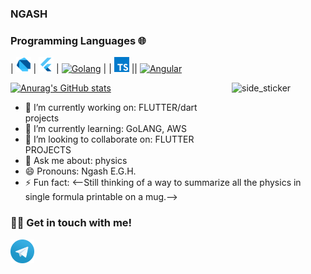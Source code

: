 
<h3>NGASH<h3/>
  
  ### Programming Languages 🌐

| [<img src="https://raw.githubusercontent.com/github/explore/main/topics/dart/dart.png" alt="Dart" width="24">](https://dart.dev/) |  [<img src="https://raw.githubusercontent.com/github/explore/80688e429a7d4ef2fca1e82350fe8e3517d3494d/topics/flutter/flutter.png" alt="Flutter" width="24">](https://flutter.dev/) | [<img src="https://upload.wikimedia.org/wikipedia/commons/0/05/Go_Logo_Blue.svg" alt="Golang" height="24" width="26">](https://go.dev/) | |  [<img src="https://raw.githubusercontent.com/github/explore/80688e429a7d4ef2fca1e82350fe8e3517d3494d/topics/typescript/typescript.png" alt="Typescript" width="24">](https://www.typescriptlang.org/) || [<img src="https://angular.io/assets/images/logos/angular/logo-nav@2x.png" alt="Angular" width="24">](https://angular.io/)
<!-- |---|---|---|---|---|---| -->
  
<img align="right" width=150px height=150px alt="side_sticker" src="https://media.giphy.com/media/TEnXkcsHrP4YedChhA/giphy.gif" />

[![Anurag's GitHub stats](https://github-readme-stats.vercel.app/api?username=Genialngash&count_private=true&theme=dracula&show_icons=true)](https://github.com/anuraghazra/github-readme-stats)

- 🔭 I’m currently working on: FLUTTER/dart projects
- 🌱 I’m currently learning:  GoLANG, AWS
- 👯 I’m looking to collaborate on: FLUTTER PROJECTS
- 💬 Ask me about: physics
- 😄 Pronouns: Ngash E.G.H.
- ⚡ Fun fact: <--Still thinking of a way to summarize all the physics in single formula printable on a mug.-->

<!-- [![Top Langs](https://github-readme-stats.vercel.app/api/top-langs/?username=Genialngash&langs_count=8&layout=compact)](https://github.com/anuraghazra/github-readme-stats) -->


<h3> 🤝🏻 Get in touch with me! </h3>

[<img src="https://raw.githubusercontent.com/github/explore/80688e429a7d4ef2fca1e82350fe8e3517d3494d/topics/telegram/telegram.png" alt="telegram" width="38">](https://t.me/Algorithm1001)

